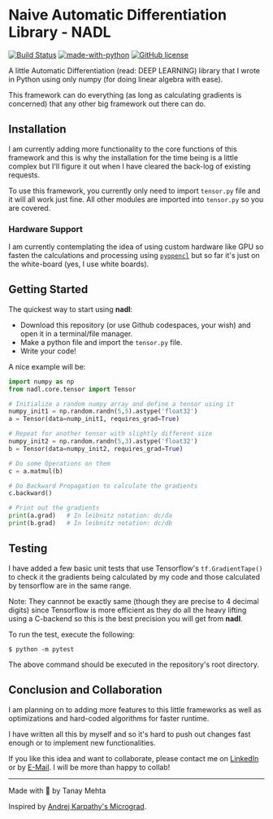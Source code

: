 # Naive Automatic Differentiation Library - NADL

[![Build Status](https://travis-ci.com/heytanay/nadl.svg?branch=main)](https://travis-ci.com/heytanay/nadl)
[![made-with-python](https://img.shields.io/badge/Made%20with-Python-1f425f.svg)](https://www.python.org/)
[![GitHub license](https://img.shields.io/github/license/Naereen/StrapDown.js.svg)](https://github.com/heytanay/nadl/blob/main/LICENSE)


A little Automatic Differentiation (read: DEEP LEARNING) library that I wrote in Python using only numpy (for doing linear algebra with ease).

This framework can do everything (as long as calculating gradients is concerned) that any other big framework out there can do.

## Installation
I am currently adding more functionality to the core functions of this framework and this is why the installation for the time being is a little complex but I'll figure it out when I have cleared the back-log of existing requests.

To use this framework, you currently only need to import `tensor.py` file and it will all work just fine. All other modules are imported into `tensor.py` so you are covered.

### Hardware Support
I am currently contemplating the idea of using custom hardware like GPU so fasten the calculations and processing using [`pyopencl`](https://documen.tician.de/pyopencl/) but so far it's just on the white-board (yes, I use white boards).

## Getting Started

The quickest way to start using **nadl**:
* Download this repository (or use Github codespaces, your wish) and open it in a terminal/file manager.
* Make a python file and import the `tensor.py` file.
* Write your code!

A nice example will be:
```python
import numpy as np
from nadl.core.tensor import Tensor

# Initialize a random numpy array and define a tensor using it
numpy_init1 = np.random.randn(5,5).astype('float32')
a = Tensor(data=nump_init1, requires_grad=True)

# Repeat for another tensor with slightly different size
numpy_init2 = np.random.randn(5,3).astype('float32')
b = Tensor(data=numpy_init2, requires_grad=True)

# Do some Operations on them
c = a.matmul(b)

# Do Backward Propagation to calculate the gradients
c.backward()

# Print out the gradients
print(a.grad)   # In leibnitz notation: dc/da
print(b.grad)   # In leibnitz notation: dc/db
```

## Testing
I have added a few basic unit tests that use Tensorflow's `tf.GradientTape()` to check it the gradients being calculated by my code and those calculated by tensorflow are in the same range.

Note: They cannnot be exactly same (though they are precise to 4 decimal digits) since Tensorflow is more efficient as they do all the heavy lifting using a C-backend so this is the best precision you will get from **nadl**.

To run the test, execute the following:

```shell
$ python -m pytest
```
The above command should be executed in the repository's root directory.

## Conclusion and Collaboration

I am planning on to adding more features to this little frameworks as well as optimizations and hard-coded algorithms for faster runtime.

I have written all this by myself and so it's hard to push out changes fast enough or to implement new functionalities.

If you like this idea and want to collaborate, please contact me on [LinkedIn](https://www.linkedin.com/in/tanaymehta28/) or by [E-Mail](mailto:heyytanay@gmail.com). I will be more than happy to collab!

<hr>
Made with 🖤 by Tanay Mehta

Inspired by [Andrej Karpathy's Micrograd](https://github.com/karpathy/micrograd).

